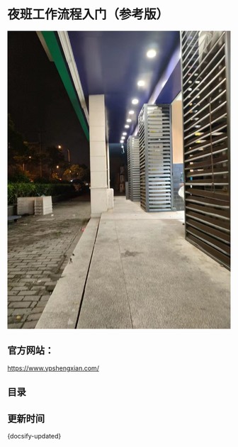 # 夜班工作流程入门（参考版）

![](./resources/pic/common/门店2.jpeg)

## 官方网站：

https://www.ypshengxian.com/

## 目录



## 更新时间

{docsify-updated}

